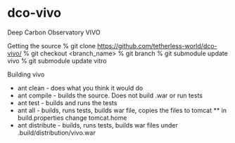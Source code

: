 dco-vivo
========

Deep Carbon Observatory VIVO

Getting the source
% git clone https://github.com/tetherless-world/dco-vivo/
% git checkout <branch_name>
% git branch
% git submodule update vivo
% git submodule update vitro

Building vivo
* ant clean - does what you think it would do
* ant compile - builds the source. Does not build .war or run tests
* ant test - builds and runs the tests
* ant all - builds, runs tests, builds war file, copies the files to tomcat
** in build.properties change tomcat.home
* ant distribute - builds, runs tests, builds war files under .build/distribution/vivo.war
